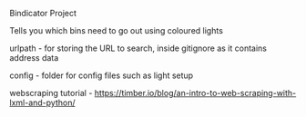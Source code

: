 Bindicator Project

Tells you which bins need to go out using coloured lights

urlpath - for storing the URL to search, inside gitignore as it contains address data

config - folder for config files such as light setup

webscraping tutorial - https://timber.io/blog/an-intro-to-web-scraping-with-lxml-and-python/
